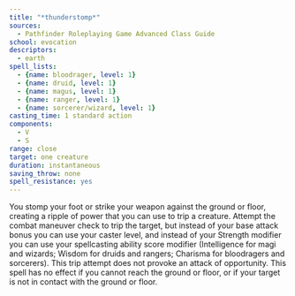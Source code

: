 ```yaml
---
title: "*thunderstomp*"
sources:
  - Pathfinder Roleplaying Game Advanced Class Guide
school: evocation
descriptors:
  - earth
spell_lists:
  - {name: bloodrager, level: 1}
  - {name: druid, level: 1}
  - {name: magus, level: 1}
  - {name: ranger, level: 1}
  - {name: sorcerer/wizard, level: 1}
casting_time: 1 standard action
components:
  - V
  - S
range: close
target: one creature
duration: instantaneous
saving_throw: none
spell_resistance: yes
---
```


You stomp your foot or strike your weapon against the ground or floor, creating a ripple of power that you can use to trip a creature. Attempt the combat maneuver check to trip the target, but instead of your base attack bonus you can use your caster level, and instead of your Strength modifier you can use your spellcasting ability score modifier (Intelligence for magi and wizards; Wisdom for druids and rangers; Charisma for bloodragers and sorcerers). This trip attempt does not provoke an attack of opportunity. This spell has no effect if you cannot reach the ground or floor, or if your target is not in contact with the ground or floor.

